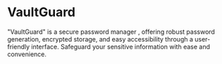 # VaultGuard
"VaultGuard" is a secure password manager , offering robust password generation, encrypted storage, and easy accessibility through a user-friendly interface. Safeguard your sensitive information with ease and convenience.
